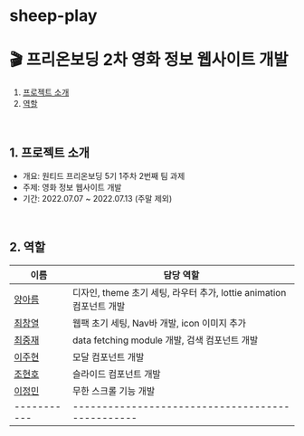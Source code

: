 # sheep-play

# 🎬 프리온보딩 2차 영화 정보 웹사이트 개발

1. [프로젝트 소개](#1-프로젝트-소개)
2. [역할](#2-역할)

<br />

## 1. 프로젝트 소개
- 개요: 원티드 프리온보딩 5기 1주차 2번째 팀 과제
- 주제: 영화 정보 웹사이트 개발
- 기간: 2022.07.07 ~ 2022.07.13 (주말 제외)

<br />

## 2. 역할
| 이름                                       | 담당 역할                                                      |
|--------------------------------------------|----------------------------------------------------------------|
| [ 양아름 ](https://github.com/areumsheep)  | 디자인, theme 초기 세팅, 라우터 추가, lottie animation 컴포넌트 개발                  |
| [ 최창열 ](https://github.com/pinkdumbbel) | 웹팩 초기 세팅, Nav바 개발, icon 이미지 추가 |
| [ 최중재 ](https://github.com/joong8812)   | data fetching module 개발, 검색 컴포넌트 개발                                       |
| [ 이주현 ](https://github.com/mael1657)    | 모달 컴포넌트 개발        |
| [ 조현호 ](https://github.com/hajun2)      | 슬라이드 컴포넌트 개발                                   |
| [ 이정민 ](https://github.com/dlwjdals22)      | 무한 스크롤 기능 개발                                       |
| ----------- | ------------------------------------------------ |
